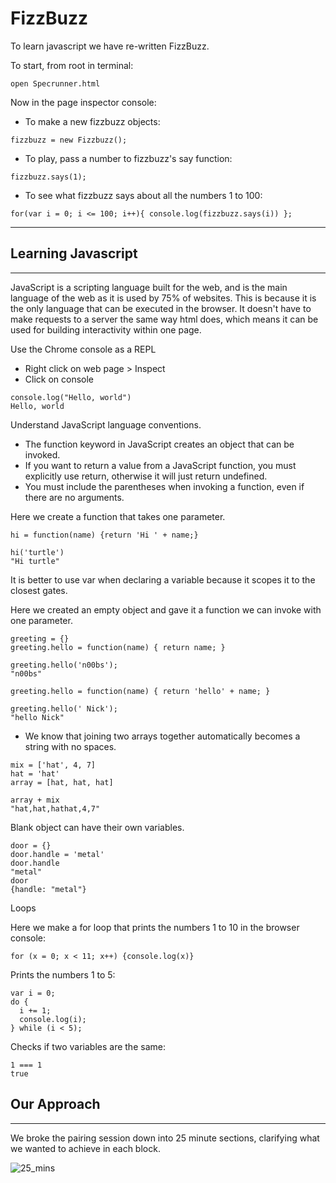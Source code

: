 # FizzBuzz

To learn javascript we have re-written FizzBuzz.

To start, from root in terminal:
```
open Specrunner.html
```
Now in the page inspector console:

- To make a new fizzbuzz objects:
```
fizzbuzz = new Fizzbuzz();
```
- To play, pass a number to fizzbuzz's say function:
```
fizzbuzz.says(1);
```
- To see what fizzbuzz says about all the numbers 1 to 100:
```
for(var i = 0; i <= 100; i++){ console.log(fizzbuzz.says(i)) };
```

---


## Learning Javascript
---

JavaScript is a scripting language built for the web, and is the main language of the web as it is used by 75% of websites. This is because it is the only language that can be executed in the browser.
It doesn't have to make requests to a server the same way html does, which means it can be used for building interactivity within one page.

Use the Chrome console as a REPL
- Right click on web page > Inspect
- Click on console

```
console.log("Hello, world")
Hello, world
```

Understand JavaScript language conventions.
- The function keyword in JavaScript creates an object that can be invoked.
- If you want to return a value from a JavaScript function, you must explicitly use return, otherwise it will just return undefined.
- You must include the parentheses when invoking a function, even if there are no arguments.

Here we create a function that takes one parameter.

```
hi = function(name) {return 'Hi ' + name;}

hi('turtle')
"Hi turtle"
```
It is better to use var when declaring a variable because it scopes it to the closest gates.

Here we created an empty object and gave it a function we can invoke with one parameter.

```
greeting = {}
greeting.hello = function(name) { return name; }

greeting.hello('n00bs');
"n00bs"

greeting.hello = function(name) { return 'hello' + name; }

greeting.hello(' Nick');
"hello Nick"
```

- We know that joining two arrays together automatically becomes a string with no spaces.

```
mix = ['hat', 4, 7]
hat = 'hat'
array = [hat, hat, hat]

array + mix
"hat,hat,hathat,4,7"
```
Blank object can have their own variables.

```
door = {}
door.handle = 'metal'
door.handle
"metal"
door
{handle: "metal"}

```

Loops

Here we make a for loop that prints the numbers 1 to 10 in the browser console:

```
for (x = 0; x < 11; x++) {console.log(x)}
```

Prints the numbers 1 to 5:

```
var i = 0;
do {
  i += 1;
  console.log(i);
} while (i < 5);

```

Checks if two variables are the same:

```
1 === 1
true
```

## Our Approach
---
We broke the pairing session down into 25 minute sections, clarifying what we wanted to achieve in each block.

![25_mins](./images/25_mins.jpg)
